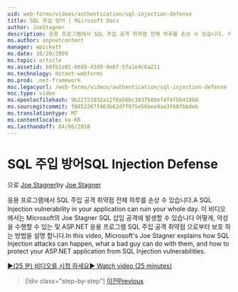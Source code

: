 ```yaml
---
uid: web-forms/videos/authentication/sql-injection-defense
title: SQL 주입 방어 | Microsoft Docs
author: JoeStagner
description: 응용 프로그램에서 SQL 주입 공격 취약점 전체 하루를 손상 수 있습니다. 이 비디오에서는 Microsoft의 Joe Stagner SQL 주입 공격 happ 수 하는 방법을 설명...
ms.author: aspnetcontent
manager: wpickett
ms.date: 10/29/2009
ms.topic: article
ms.assetid: b9fb1e01-06d9-43d9-9e8f-5fa1e4c6a211
ms.technology: dotnet-webforms
ms.prod: .net-framework
msc.legacyurl: /web-forms/videos/authentication/sql-injection-defense
msc.type: video
ms.openlocfilehash: 9b22721032a12f0a566c3837b80ef4f4fbb41960
ms.sourcegitcommit: f8852267f463b62d7f975e56bea9aa3f68fbbdeb
ms.translationtype: MT
ms.contentlocale: ko-KR
ms.lasthandoff: 04/06/2018
---
```

<a name="sql-injection-defense"></a><span data-ttu-id="bf409-104">SQL 주입 방어</span><span class="sxs-lookup"><span data-stu-id="bf409-104">SQL Injection Defense</span></span>
====================
<span data-ttu-id="bf409-105">으로 [Joe Stagner](https://github.com/JoeStagner)</span><span class="sxs-lookup"><span data-stu-id="bf409-105">by [Joe Stagner](https://github.com/JoeStagner)</span></span>

<span data-ttu-id="bf409-106">응용 프로그램에서 SQL 주입 공격 취약점 전체 하루를 손상 수 있습니다.</span><span class="sxs-lookup"><span data-stu-id="bf409-106">A SQL Injection vulnerability in your application can ruin your whole day.</span></span> <span data-ttu-id="bf409-107">이 비디오에서는 Microsoft의 Joe Stagner SQL 삽입 공격에 발생할 수 있습니다 어떻게, 악성을 수행할 수 있는 및 ASP.NET 응용 프로그램 SQL 주입 공격 취약점 으로부터 보호 하는 방법을 설명 합니다.</span><span class="sxs-lookup"><span data-stu-id="bf409-107">In this video, Microsoft's Joe Stagner explains how SQL Injection attacks can happen, what a bad guy can do with them, and how to protect your ASP.NET application from SQL Injection vulnerabilities.</span></span>

[<span data-ttu-id="bf409-108">&#9654;(25 분) 비디오를 시청 하세요</span><span class="sxs-lookup"><span data-stu-id="bf409-108">&#9654; Watch video (25 minutes)</span></span>](https://channel9.msdn.com/Blogs/ASP-NET-Site-Videos/sql-injection-defense)

> [!div class="step-by-step"]
> [<span data-ttu-id="bf409-109">이전</span><span class="sxs-lookup"><span data-stu-id="bf409-109">Previous</span></span>](creating-inactive-users.md)
